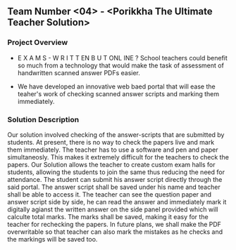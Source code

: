## Team Number \<04> - \<Porikkha The Ultimate Teacher Solution>




### Project Overview


* E X A M S - W R I T T EN   B U T   ONL INE ? School teachers could benefit so much from a technology
that would make the task of assessment of handwritten scanned answer PDFs easier.

* We have developed an innovative web baed portal that will ease the teaher's work of checking scanned answer scripts and marking them immediately.

### Solution Description

Our solution involved checking of the answer-scripts that are submitted by students. At present, there is no way to check the papers live and mark them immediately. The teacher has to use a software and pen and paper simultaneosly. This makes it extremely difficult for the teachers to check the papers. Our Solution allows the teacher to create custom exam halls for students, allowing the students to join the same thus reducing the need for attendance. The student can submit his answer script directly through the said portal. The answer script shall be saved under his name and teacher shall be able to access it. The teacher can see the question paper and answer script side by side, he can read the answer and immediately mark it digitally agianst the written answer on the side panel provided which will calculte total marks. The marks shall be saved, making it easy for the teacher for rechecking the papers. In future plans, we shall make the PDF overwritable so that teacher can also mark the mistakes as he checks and the markings will be saved too.  

